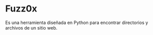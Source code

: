 # Fuzz0x

Es una herramienta diseñada en Python para encontrar directorios y archivos de un sitio web.
